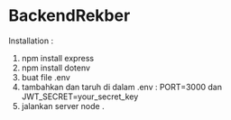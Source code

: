 # BackendRekber

Installation :
1. npm install express
2. npm install dotenv
3. buat file .env
4. tambahkan dan taruh di dalam .env :
PORT=3000 dan 
JWT_SECRET=your_secret_key
5. jalankan server node .
